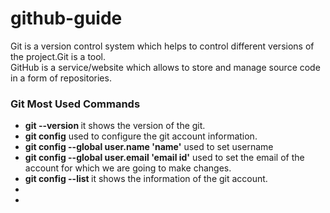 # github-guide

Git is a version control system which helps to control different versions of the  project.Git is a tool.
<br>
GitHub is a service/website which allows to store and manage source code in a form of repositories.
<br>

### Git Most Used Commands

- <b> git --version </b> it shows the version of the git.
- <b> git config</b> used to configure the git account information.
- <b> git config --global user.name 'name'</b> used to set username
- <b> git config --global user.email 'email id'</b> used to set the email  of the account for which we are going to make changes.
- <b> git config --list </b>   it shows the information of the git account.
- 
- 
